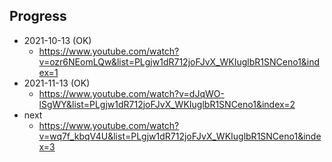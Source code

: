 ## Progress

- 2021-10-13 (OK)
	- https://www.youtube.com/watch?v=ozr6NEomLQw&list=PLgjw1dR712joFJvX_WKIuglbR1SNCeno1&index=1
- 2021-11-13 (OK)
	- https://www.youtube.com/watch?v=dJqWO-lSgWY&list=PLgjw1dR712joFJvX_WKIuglbR1SNCeno1&index=2
- next
	- https://www.youtube.com/watch?v=wq7f_kbqV4U&list=PLgjw1dR712joFJvX_WKIuglbR1SNCeno1&index=3
